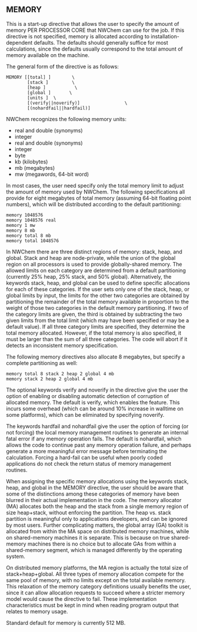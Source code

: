 
## MEMORY

This is a start-up directive that allows the user to specify the amount
of memory PER PROCESSOR CORE that NWChem can use for the job. If this
directive is not specified, memory is allocated according to
installation-dependent defaults. The defaults should generally suffice
for most calculations, since the defaults usually correspond to the
total amount of memory available on the machine.

The general form of the directive is as follows:

`MEMORY [[total] `<integer total_size>`]        \`  
`        [stack `<integer stack_size>`]         \`  
`        [heap `<integer heap_size>`]           \`  
`        [global `<integer global_size>`]       \ `  
`        [units `<string units default real>`]  \ `  
`        [(verify||noverify)]                 \`  
`        [(nohardfail||hardfail)]`

NWChem recognizes the following memory units:

  - real and double (synonyms)
  - integer
  - real and double (synonyms)
  - integer
  - byte
  - kb (kilobytes)
  - mb (megabytes)
  - mw (megawords, 64-bit word)

In most cases, the user need specify only the total memory limit to
adjust the amount of memory used by NWChem. The following specifications
all provide for eight megabytes of total memory (assuming 64-bit
floating point numbers), which will be distributed according to the
default partitioning:

`memory 1048576 `  
`memory 1048576 real `  
`memory 1 mw`  
`memory 8 mb `  
`memory total 8 mb `  
`memory total 1048576`

In NWChem there are three distinct regions of memory: stack, heap, and
global. Stack and heap are node-private, while the union of the global
region on all processors is used to provide globally-shared memory. The
allowed limits on each category are determined from a default
partitioning (currently 25% heap, 25% stack, and 50% global).
Alternatively, the keywords stack, heap, and global can be used to
define specific allocations for each of these categories. If the user
sets only one of the stack, heap, or global limits by input, the limits
for the other two categories are obtained by partitioning the remainder
of the total memory available in proportion to the weight of those two
categories in the default memory partitioning. If two of the category
limits are given, the third is obtained by subtracting the two given
limits from the total limit (which may have been specified or may be a
default value). If all three category limits are specified, they
determine the total memory allocated. However, if the total memory is
also specified, it must be larger than the sum of all three categories.
The code will abort if it detects an inconsistent memory specification.

The following memory directives also allocate 8 megabytes, but specify a
complete partitioning as well:

`memory total 8 stack 2 heap 2 global 4 mb `  
`memory stack 2 heap 2 global 4 mb`

The optional keywords verify and noverify in the directive give the user
the option of enabling or disabling automatic detection of corruption of
allocated memory. The default is verify, which enables the feature. This
incurs some overhead (which can be around 10% increase in walltime on
some platforms), which can be eliminated by specifying noverify.

The keywords hardfail and nohardfail give the user the option of forcing
(or not forcing) the local memory management routines to generate an
internal fatal error if any memory operation fails. The default is
nohardfail, which allows the code to continue past any memory operation
failure, and perhaps generate a more meaningful error message before
terminating the calculation. Forcing a hard-fail can be useful when
poorly coded applications do not check the return status of memory
management routines.

When assigning the specific memory allocations using the keywords stack,
heap, and global in the MEMORY directive, the user should be aware that
some of the distinctions among these categories of memory have been
blurred in their actual implementation in the code. The memory allocator
(MA) allocates both the heap and the stack from a single memory region
of size heap+stack, without enforcing the partition. The heap vs. stack
partition is meaningful only to applications developers, and can be
ignored by most users. Further complicating matters, the global array
(GA) toolkit is allocated from within the MA space on distributed memory
machines, while on shared-memory machines it is separate. This is
because on true shared-memory machines there is no choice but to
allocate GAs from within a shared-memory segment, which is managed
differently by the operating system.

On distributed memory platforms, the MA region is actually the total
size of stack+heap+global. All three types of memory allocation compete
for the same pool of memory, with no limits except on the total
available memory. This relaxation of the memory category definitions
usually benefits the user, since it can allow allocation requests to
succeed where a stricter memory model would cause the directive to fail.
These implementation characteristics must be kept in mind when reading
program output that relates to memory usage.

Standard default for memory is currently 512 MB.
